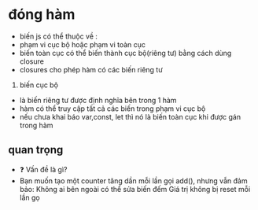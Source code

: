 # đóng hàm 
- biến js có thể thuộc về :
 - phạm vi cục bộ hoặc phạm vi toàn cục
 - biến toàn cục có thể biến thành cục bộ(riêng tư) bằng cách dùng closure
 - closures cho phép hàm có các biến riêng tư

 1) biến cục bộ
 - là biến riêng tư được định nghĩa bên trong 1 hàm
 - hàm có thể truy cập tất cả các biến trong phạm vi cục bộ
 - nếu chưa khai báo var,const, let thì nó là biến toàn cục khi được gán trong hàm

## quan trọng 
- ❓ Vấn đề là gì?
- Bạn muốn tạo một counter tăng dần mỗi lần gọi add(), nhưng vẫn đảm bảo:
Không ai bên ngoài có thể sửa biến đếm
Giá trị không bị reset mỗi lần gọ


